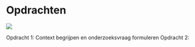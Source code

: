 # Opdrachten

![](https://www.ibm.com/support/knowledgecenter/en/SS3RA7_sub/modeler_crispdm_ddita/clementine/images/crisp_process.jpg)

Opdracht 1: Context begrijpen en onderzoeksvraag formuleren
Opdracht 2: 
